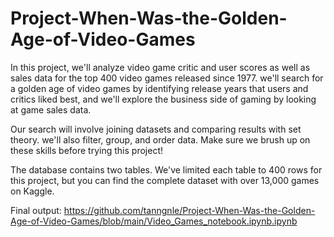 # Project-When-Was-the-Golden-Age-of-Video-Games
In this project, we'll analyze video game critic and user scores as well as sales data for the top 400 video games released since 1977. we'll search for a golden age of video games by identifying release years that users and critics liked best, and we'll explore the business side of gaming by looking at game sales data.

Our search will involve joining datasets and comparing results with set theory. we'll also filter, group, and order data. Make sure we brush up on these skills before trying this project!

The database contains two tables. We've limited each table to 400 rows for this project, but you can find the complete dataset with over 13,000 games on Kaggle.

Final output: https://github.com/tanngnle/Project-When-Was-the-Golden-Age-of-Video-Games/blob/main/Video_Games_notebook.ipynb.ipynb

